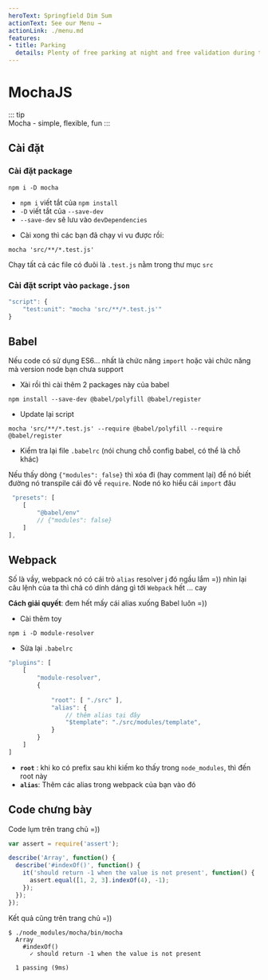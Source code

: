 ```yaml
---
heroText: Springfield Dim Sum
actionText: See our Menu →
actionLink: ./menu.md
features:
- title: Parking
  details: Plenty of free parking at night and free validation during the busin
---
```



# MochaJS

::: tip  
Mocha - simple, flexible, fun
:::

## Cài đặt 

### Cài đặt package

```git
npm i -D mocha
```

- `npm i` viết tắt của `npm install`
- `-D` viết tắt của `--save-dev`
- `--save-dev` sẽ lưu vào `devDependencies`


* Cài xong thì các bạn đã chạy vi vu được rồi:


```git
mocha 'src/**/*.test.js'
```

Chạy tất cả các file có đuôi là `.test.js` nằm trong thư mục `src`

### Cài đặt script vào `package.json`

```js
"script": {
    "test:unit": "mocha 'src/**/*.test.js'"
}
```

## Babel 

Nếu code có sử dụng ES6... nhất là chức năng `import` hoặc vài chức năng mà version node bạn chưa support 

* Xài rồi thì cài thêm 2 packages này của babel 

```git
npm install --save-dev @babel/polyfill @babel/register
```

* Update lại script

```git
mocha 'src/**/*.test.js' --require @babel/polyfill --require @babel/register
```

* Kiểm tra lại file `.babelrc` (nói chung chỗ config babel, có thể là chỗ khác)

Nếu thấy dòng `{"modules": false}` thì xóa đi (hay comment lại) để nó biết đường nó transpile cái đó về `require`. Node nó ko hiểu cái `import` đâu

```js
 "presets": [
    [
        "@babel/env" 
        // {"modules": false}
    ]
],
```

## Webpack 

Số là vầy, webpack nó có cái trò `alias` resolver j đó ngầu lắm =)) nhìn lại câu lệnh của ta thì chả có dính dáng gì tới `Webpack` hết ... cay 

**Cách giải quyết**: đem hết mấy cái alias xuống Babel luôn =))

* Cài thêm toy 

```
npm i -D module-resolver
```

* Sửa lại `.babelrc`

```js
"plugins": [
    [
        "module-resolver", 
        {
            
            "root": [ "./src" ],
            "alias": {
                // thêm alias tại đây 
                "$template": "./src/modules/template",
            }
        }
    ]
]
```

- **`root`** : khi ko có prefix sau khi kiếm ko thấy trong `node_modules`, thì đến root này
- **`alias`**: Thêm các alias trong webpack của bạn vào đó


## Code chưng bày 

Code lụm trên trang chủ =)) 

```js
var assert = require('assert');

describe('Array', function() {
  describe('#indexOf()', function() {
    it('should return -1 when the value is not present', function() {
      assert.equal([1, 2, 3].indexOf(4), -1);
    });
  });
});
```

Kết quả cũng trên trang chủ =))

```
$ ./node_modules/mocha/bin/mocha
  Array
    #indexOf()
      ✓ should return -1 when the value is not present

  1 passing (9ms)
```